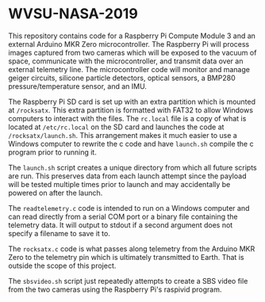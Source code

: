 # WVSU-NASA-2019
This repository contains code for a Raspberry Pi Compute Module 3 and an external Arduino MKR Zero microcontroller. The Raspberry Pi will process images captured from two cameras which will be exposed to the vacuum of space, communicate with the microcontroller, and transmit data over an external telemetry line. The microcontroller code will monitor and manage geiger circuits, silicone particle detectors, optical sensors, a BMP280 pressure/temperature sensor, and an IMU.

The Raspberry Pi SD card is set up with an extra partition which is mounted at `/rocksatx`.
This extra partition is formatted with FAT32 to allow Windows computers to interact with the files.
The `rc.local` file is a copy of what is located at `/etc/rc.local` on the SD card and launches the code at `/rocksatx/launch.sh`.
This arrangement makes it much easier to use a Windows computer to rewrite the c code and have `launch.sh` compile the c program prior to running it.

The `launch.sh` script creates a unique directory from which all future scripts are run. This preserves data from each launch attempt since the payload will be tested multiple times prior to launch and may accidentally be powered on after the launch.

The `readtelemetry.c` code is intended to run on a Windows computer and can read directly from a serial COM port or a binary file containing the telemetry data. It will output to stdout if a second argument does not specify a filename to save it to.

The `rocksatx.c` code is what passes along telemetry from the Arduino MKR Zero to the telemetry pin which is ultimately transmitted to Earth.
That is outside the scope of this project.

The `sbsvideo.sh` script just repeatedly attempts to create a SBS video file from the two cameras using the Raspberry Pi's raspivid program.
